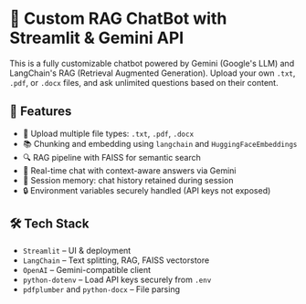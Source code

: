 # 🤖 Custom RAG ChatBot with Streamlit & Gemini API

This is a fully customizable chatbot powered by Gemini (Google's LLM) and LangChain's RAG (Retrieval Augmented Generation). Upload your own `.txt`, `.pdf`, or `.docx` files, and ask unlimited questions based on their content.

## 🚀 Features

- 📄 Upload multiple file types: `.txt`, `.pdf`, `.docx`
- 📚 Chunking and embedding using `langchain` and `HuggingFaceEmbeddings`
- 🔍 RAG pipeline with FAISS for semantic search
- 💬 Real-time chat with context-aware answers via Gemini
- 🧠 Session memory: chat history retained during session
- 🔒 Environment variables securely handled (API keys not exposed)

## 🛠️ Tech Stack

- `Streamlit` – UI & deployment
- `LangChain` – Text splitting, RAG, FAISS vectorstore
- `OpenAI` – Gemini-compatible client
- `python-dotenv` – Load API keys securely from `.env`
- `pdfplumber` and `python-docx` – File parsing


